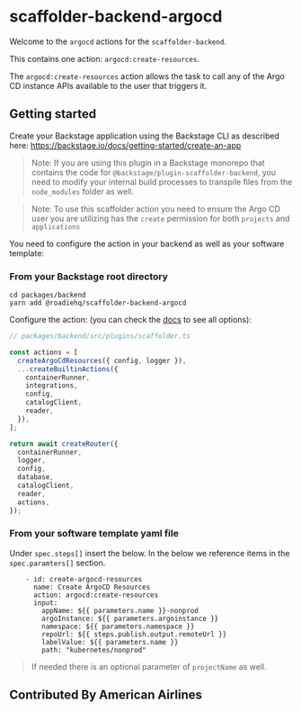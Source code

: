 # scaffolder-backend-argocd

Welcome to the `argocd` actions for the `scaffolder-backend`.

This contains one action: `argocd:create-resources`.

The `argocd:create-resources` action allows the task to call any of the Argo CD instance APIs available to the user that triggers it.

## Getting started

Create your Backstage application using the Backstage CLI as described here:
https://backstage.io/docs/getting-started/create-an-app

> Note: If you are using this plugin in a Backstage monorepo that contains the code for `@backstage/plugin-scaffolder-backend`, you need to modify your internal build processes to transpile files from the `node_modules` folder as well.

> Note: To use this scaffolder action you need to ensure the Argo CD user you are utilizing has the `create` permission for both `projects` and `applications`

You need to configure the action in your backend as well as your software template:

### From your Backstage root directory

```
cd packages/backend
yarn add @roadiehq/scaffolder-backend-argocd
```

Configure the action:
(you can check the [docs](https://backstage.io/docs/features/software-templates/writing-custom-actions#registering-custom-actions) to see all options):

```typescript
// packages/backend/src/plugins/scaffolder.ts

const actions = [
  createArgoCdResources({ config, logger }),
  ...createBuiltinActions({
    containerRunner,
    integrations,
    config,
    catalogClient,
    reader,
  }),
];

return await createRouter({
  containerRunner,
  logger,
  config,
  database,
  catalogClient,
  reader,
  actions,
});
```

### From your software template yaml file

Under `spec.steps[]` insert the below. In the below we reference items in the `spec.paramters[]` section.

```
    - id: create-argocd-resources
      name: Create ArgoCD Resources
      action: argocd:create-resources
      input:
        appName: ${{ parameters.name }}-nonprod
        argoInstance: ${{ parameters.argoinstance }}
        namespace: ${{ parameters.namespace }}
        repoUrl: ${{ steps.publish.output.remoteUrl }}
        labelValue: ${{ parameters.name }}
        path: "kubernetes/nonprod"
```

> If needed there is an optional parameter of `projectName` as well.

## Contributed By American Airlines
